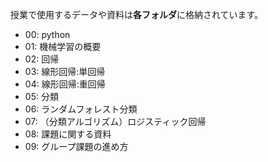 授業で使用するデータや資料は**各フォルダ**に格納されています。
* 00: python
* 01: 機械学習の概要
* 02: 回帰
* 03: 線形回帰:単回帰
* 04: 線形回帰:重回帰
* 05: 分類
* 06: ランダムフォレスト分類
* 07: （分類アルゴリズム）ロジスティック回帰
* 08: 課題に関する資料
* 09: グループ課題の進め方

